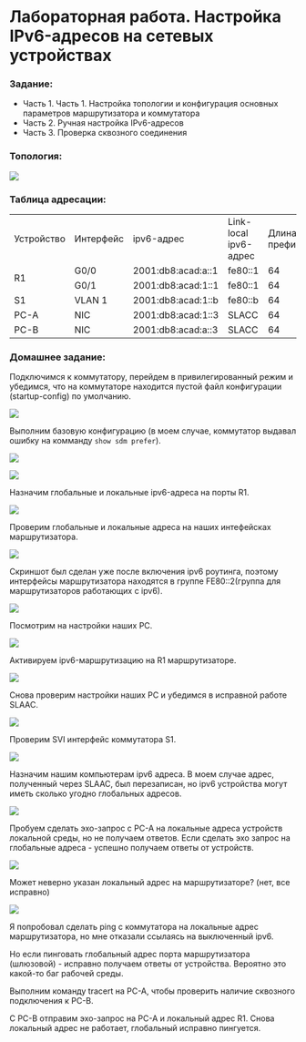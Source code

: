 #  Лабораторная работа. Настройка IPv6-адресов на сетевых устройствах


###  Задание:

+ Часть 1. Часть 1. Настройка топологии и конфигурация основных параметров маршрутизатора и коммутатора
+ Часть 2. Ручная настройка IPv6-адресов
+ Часть 3. Проверка сквозного соединения



 ### Топология:

![](./imgs/tp.png)


### Таблица адресации:


<table>
<tr>
<td>Устройство</td>
<td>Интерфейс</td>
<td>ipv6-адрес</td>
<td>Link-local ipv6-адрес</td>
<td>Длина префикса</td>
<td>Шлюз по умолчанию</td>
</tr>
 <tr>
        <td rowspan="2">R1</td>
        <td>G0/0</td>
		<td>2001:db8:acad:a::1</td>
		<td>fe80::1</td>
		<td>64</td>
		<td>-</td>
    </tr>
	<tr>
        <td>G0/1</td>
        <td>2001:db8:acad:1::1 </td>
		<td>fe80::1</td>
		<td>64</td>
		<td>-</td>
    </tr>
		<tr>
        <td>S1</td>
        <td>VLAN 1</td>
		<td>2001:db8:acad:1::b</td>
		<td>fe80::b</td>
		<td>64</td>
		<td>-</td>
    </tr>
	<tr>
        <td>PC-A</td>
        <td>NIC</td>
		<td>2001:db8:acad:1::3</td>
		<td>SLACC</td>
		<td>64</td>
		<td>fe80::1</td>
    </tr>
	<tr>
        <td>PC-B</td>
        <td>NIC</td>
		<td>2001:db8:acad:a::3</td>
		<td>SLACC</td>
		<td>64</td>
		<td>fe80::1</td>
    </tr>
</table>

### Домашнее задание:


Подключимся к коммутатору, перейдем в привилегированный режим и убедимся, что на коммутаторе находится пустой файл конфигурации (startup-config) по умолчанию.

![](./imgs/def_conf.png)

Выполним базовую конфигурацию (в моем случае, коммутатор выдавал ошибку на комманду <code>show sdm prefer</code>).

![](./imgs/base_settings.png)

![](./imgs/9.2.png)

Назначим глобальные и локальные ipv6-адреса на порты R1.

![](./imgs/1.png)

Проверим глобальные и локальные адреса на наших интефейсках маршрутизатора.

![](./imgs/2.png)


Скриншот был сделан уже после включения ipv6 роутинга, поэтому интерфейсы маршрутизатора находятся в группе FE80::2(группа для маршрутизаторов работающих с ipv6).

![](./imgs/2.1.png)

Посмотрим на настройки наших PC.

![](./imgs/3.png)

Активируем ipv6-маршрутизацию на R1 маршрутизаторе.

![](./imgs/4.png)

Снова проверим настройки наших PC и убедимся в исправной работе SLAAC.

![](./imgs/5.png)

Проверим SVI интерфейс коммутатора S1.

![](./imgs/6.1.png)


Назначим нашим компьютерам ipv6 адреса. В моем случае адрес, полученный через SLAAC, был перезаписан, но ipv6 устройства могут иметь сколько угодно глобальных адресов.

![](./imgs/8.png)


Пробуем сделать эхо-запрос с PC-A на локальные адреса устройств локальной среды, но не получаем ответов. 
Если сделать эхо запрос на глобальные адреса - успешно получаем ответы от устройств.

![](./imgs/9.png)

Может неверно указан локальный адрес на маршрутизаторе? (нет, все исправно)

![](./imgs/9.4.png)


Я попробовал сделать ping с коммутатора на локальные адрес маршрутизатора, но мне отказали ссылаясь на выключенный ipv6.

[](./imgs/9.3.png)

Но если пинговать глобальный адрес порта маршрутизатора (шлюзовой) - исправно получаем ответы от устройства. Вероятно это какой-то баг рабочей среды.

[](./imgs/9.5.png)


Выполним команду tracert на PC-A, чтобы проверить наличие сквозного подключения к PC-B.

[](./imgs/10.png)


С PC-B отправим эхо-запрос на PC-A и локальный адрес R1. Снова локальный адрес не работает, глобальный исправно пингуется.

[](./imgs/11.png)